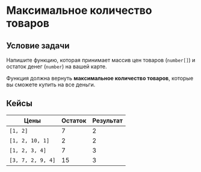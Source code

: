 # Максимальное количество товаров

## Условие задачи

Напишите функцию, которая принимает массив цен товаров (`number[]`) и остаток денег (`number`) на вашей карте. 

Функция должна вернуть **максимальное количество товаров**, которые вы сможете купить на все деньги.

## Кейсы

|Цены|Остаток|Результат|
|---|---|---|
|`[1, 2]`|7|2|
|`[1, 2, 10, 1]`|2|2|
|`[1, 2, 3, 4]`|7|3|
|`[3, 7, 2, 9, 4]`|15|3|